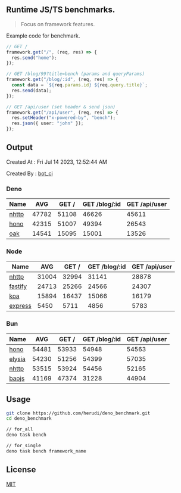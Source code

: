 ## Runtime JS/TS benchmarks.

> Focus on framework features.

Example code for benchmark.
```ts
// GET /
framework.get("/", (req, res) => {
  res.send("home");
});

// GET /blog/99?title=bench (params and queryParams)
framework.get("/blog/:id", (req, res) => {
  const data = `${req.params.id} ${req.query.title}`;
  res.send(data);
});

// GET /api/user (set header & send json)
framework.get("/api/user", (req, res) => {
  res.setHeader("x-powered-by", "bench");
  res.json({ user: "john" });
});
```

## Output
Created At : Fri Jul 14 2023, 12:52:44 AM

Created By : [bot_ci](https://github.com/herudi/deno_benchmarks/commits?author=github-actions%5Bbot%5D)


### Deno
|Name|AVG|GET /|GET /blog/:id|GET /api/user|
|----|----|----|----|----|
|[nhttp](https://github.com/nhttp/nhttp)|47782|51108|46626|45611|
|[hono](https://github.com/honojs/hono)|42315|51007|49394|26543|
|[oak](https://github.com/oakserver/oak)|14541|15095|15001|13526|
  


### Node
|Name|AVG|GET /|GET /blog/:id|GET /api/user|
|----|----|----|----|----|
|[nhttp](https://github.com/nhttp/nhttp)|31004|32994|31141|28878|
|[fastify](https://github.com/fastify/fastify)|24713|25266|24566|24307|
|[koa](https://github.com/koajs/koa)|15894|16437|15066|16179|
|[express](https://github.com/expressjs/express)|5450|5711|4856|5783|
  


### Bun
|Name|AVG|GET /|GET /blog/:id|GET /api/user|
|----|----|----|----|----|
|[hono](https://github.com/honojs/hono)|54481|53933|54948|54563|
|[elysia](https://github.com/elysiajs/elysia)|54230|51256|54399|57035|
|[nhttp](https://github.com/nhttp/nhttp)|53515|53924|54456|52165|
|[baojs](https://github.com/mattreid1/baojs)|41169|47374|31228|44904|
  



## Usage

```bash
git clone https://github.com/herudi/deno_benchmark.git
cd deno_benchmark

// for_all
deno task bench

// for_single
deno task bench framework_name
```

## License

[MIT](LICENSE)

